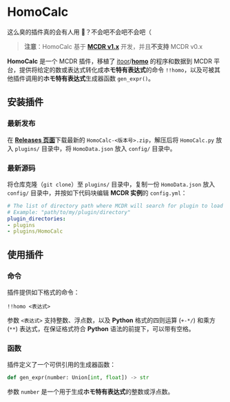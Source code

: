 # HomoCalc

这么臭的插件真的会有人用 :horse:？不会吧不会吧不会吧（

> **注意**：HomoCalc 基于 [**MCDR v1.x**](https://github.com/Fallen-Breath/MCDReforged) 开发，并且**不支持** MCDR v0.x

**HomoCalc** 是一个 MCDR 插件，移植了 [itoor](https://github.com/itorr)/[**homo**](https://github.com/itorr/homo) 的程序和数据到 MCDR 平台，提供将给定的数或表达式转化成**ホモ特有表达式**的命令 `!!homo`，以及可被其他插件调用的**ホモ特有表达式**生成器函数 `gen_expr()`。

## 安装插件

### 最新发布

在 [**Releases 页面**](https://github.com/Van-Involution/HomoCalc/releases)下载最新的 `HomoCalc-<版本号>.zip`，解压后将 `HomoCalc.py` 放入 `plugins/` 目录中，将 `HomoData.json` 放入 `config/` 目录中。

### 最新源码

将仓库克隆（`git clone`）至 `plugins/` 目录中，复制一份 `HomoData.json` 放入 `config/` 目录中，并按如下代码块编辑 **MCDR 实例**的 `config.yml`：

```YAML
# The list of directory path where MCDR will search for plugin to load
# Example: "path/to/my/plugin/directory"
plugin_directories:
- plugins
- plugins/HomoCalc
```

## 使用插件

### 命令

插件提供如下格式的命令：

```
!!homo <表达式>
```

参数 `<表达式>` 支持整数、浮点数，以及 **Python** 格式的四则运算 (`+-*/`) 和乘方 (`**`) 表达式，在保证格式符合 **Python** 语法的前提下，可以带有空格。

### 函数

插件定义了一个可供引用的生成器函数：

```Python
def gen_expr(number: Union[int, float]) -> str
```
参数 `number` 是一个用于生成**ホモ特有表达式**的整数或浮点数。
